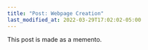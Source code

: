 ```yaml
---
title: "Post: Webpage Creation"
last_modified_at: 2022-03-29T17:02:02-05:00
---
```


This post is made as a memento.


